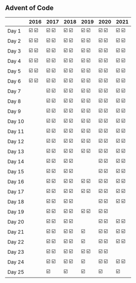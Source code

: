 ## Advent of Code

|        | 2016  | 2017  | 2018  | 2019  | 2020  | 2021  |
| :----- | :---- | :---- | :---- | :---- | :---- | :---- |
| Day 1  | ☑️ ☑️ | ☑️ ☑️ | ☑️ ☑️ | ☑️ ☑️ | ☑️ ☑️ | ☑️ ☑️ |
| Day 2  | ☑️ ☑️ | ☑️ ☑️ | ☑️ ☑️ | ☑️ ☑️ | ☑️ ☑️ | ☑️ ☑️ |
| Day 3  | ☑️ ☑️ | ☑️ ☑️ | ☑️ ☑️ | ☑️ ☑️ | ☑️ ☑️ | ☑️ ☑️ |
| Day 4  | ☑️ ☑️ | ☑️ ☑️ | ☑️ ☑️ | ☑️ ☑️ | ☑️ ☑️ | ☑️ ☑️ |
| Day 5  | ☑️ ☑️ | ☑️ ☑️ | ☑️ ☑️ | ☑️ ☑️ | ☑️ ☑️ | ☑️ ☑️ |
| Day 6  | ☑️ ☑️ | ☑️ ☑️ | ☑️ ☑️ | ☑️ ☑️ | ☑️ ☑️ | ☑️ ☑️ |
| Day 7  |       | ☑️ ☑️ | ☑️ ☑️ | ☑️ ☑️ | ☑️ ☑️ | ☑️ ☑️ |
| Day 8  |       | ☑️ ☑️ | ☑️ ☑️ | ☑️ ☑️ | ☑️ ☑️ | ☑️ ☑️ |
| Day 9  |       | ☑️ ☑️ | ☑️ ☑️ | ☑️ ☑️ | ☑️ ☑️ | ☑️ ☑️ |
| Day 10 |       | ☑️ ☑️ | ☑️ ☑️ | ☑️ ☑️ | ☑️ ☑️ | ☑️ ☑️ |
| Day 11 |       | ☑️ ☑️ | ☑️ ☑️ | ☑️ ☑️ | ☑️ ☑️ | ☑️ ☑️ |
| Day 12 |       | ☑️ ☑️ | ☑️ ☑️ | ☑️ ☑️ | ☑️ ☑️ | ☑️ ☑️ |
| Day 13 |       | ☑️ ☑️ | ☑️ ☑️ | ☑️ ☑️ | ☑️ ☑️ | ☑️ ☑️ |
| Day 14 |       | ☑️ ☑️ | ☑️ ☑️ |       | ☑️ ☑️ | ☑️ ☑️ |
| Day 15 |       | ☑️ ☑️ | ☑️ ☑️ |       | ☑️ ☑️ | ☑️ ☑️ |
| Day 16 |       | ☑️ ☑️ | ☑️ ☑️ | ☑️ ☑️ | ☑️ ☑️ | ☑️ ☑️ |
| Day 17 |       | ☑️ ☑️ | ☑️ ☑️ | ☑️ ☑️ | ☑️ ☑️ | ☑️ ☑️ |
| Day 18 |       | ☑️ ☑️ | ☑️ ☑️ |       | ☑️ ☑️ | ☑️ ☑️ |
| Day 19 |       | ☑️ ☑️ | ☑️ ☑️ | ☑️ ☑️ | ☑️ ☑️ |       |
| Day 20 |       | ☑️ ☑️ | ☑️ ☑️ |       | ☑️ ☑️ | ☑️ ☑️ |
| Day 21 |       | ☑️ ☑️ | ☑️ ☑️ | ☑️    | ☑️ ☑️ | ☑️ ☑️ |
| Day 22 |       | ☑️ ☑️ | ☑️ ☑️ | ☑️    | ☑️ ☑️ | ☑️ ☑️ |
| Day 23 |       | ☑️ ☑️ | ☑️ ☑️ | ☑️ ☑️ | ☑️ ☑️ |       |
| Day 24 |       | ☑️ ☑️ | ☑️ ☑️ | ☑️    | ☑️ ☑️ | ☑️ ☑️ |
| Day 25 |       | ☑️    | ☑️    | ☑️    | ☑️    | ☑️    |
